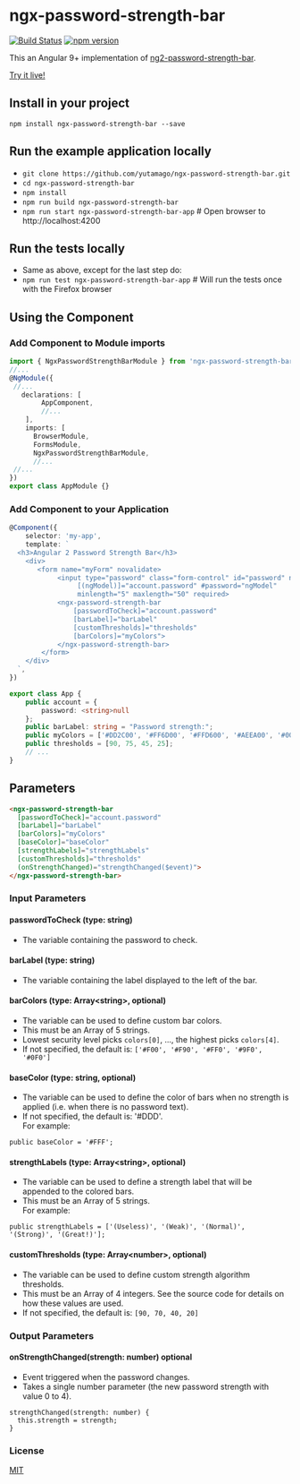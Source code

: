 # ngx-password-strength-bar

[![Build Status](https://travis-ci.org/yutamago/ngx-password-strength-bar.svg?branch=master)](https://travis-ci.org/yutamago/ngx-password-strength-bar)
[![npm version](https://badge.fury.io/js/ngx-password-strength-bar.svg)](https://badge.fury.io/js/ngx-password-strength-bar)

This an Angular 9+ implementation of [ng2-password-strength-bar](https://www.npmjs.com/package/ng2-password-strength-bar).

[Try it live!](https://plnkr.co/edit/z0x5gG?p=preview)

## Install in your project

`npm install ngx-password-strength-bar --save`

## Run the example application locally
- `git clone https://github.com/yutamago/ngx-password-strength-bar.git`
- `cd ngx-password-strength-bar`
- `npm install`
- `npm run build ngx-password-strength-bar`
- `npm run start ngx-password-strength-bar-app` # Open browser to http://localhost:4200

## Run the tests locally
- Same as above, except for the last step do:
- `npm run test ngx-password-strength-bar-app`  # Will run the tests once with the Firefox browser

## Using the Component
### Add Component to Module imports
```ts
import { NgxPasswordStrengthBarModule } from 'ngx-password-strength-bar';
//...
@NgModule({
 //...
   declarations: [
        AppComponent,
        //...
    ],
    imports: [
      BrowserModule,
      FormsModule,
      NgxPasswordStrengthBarModule,
      //...
 //...
})
export class AppModule {}
```
### Add Component to your Application
```ts
@Component({
    selector: 'my-app',
    template: `
  <h3>Angular 2 Password Strength Bar</h3>
    <div>
       <form name="myForm" novalidate>
            <input type="password" class="form-control" id="password" name="password" placeholder="Enter password"
                 [(ngModel)]="account.password" #password="ngModel"
                 minlength="5" maxlength="50" required>
            <ngx-password-strength-bar
                [passwordToCheck]="account.password"
                [barLabel]="barLabel"
                [customThresholds]="thresholds"
                [barColors]="myColors">
            </ngx-password-strength-bar>
        </form>
    </div>
  `,
})
```
```ts
export class App {
    public account = {
        password: <string>null
    };
    public barLabel: string = "Password strength:";
    public myColors = ['#DD2C00', '#FF6D00', '#FFD600', '#AEEA00', '#00C853'];
    public thresholds = [90, 75, 45, 25];
    // ...
}
```
## Parameters
```html
<ngx-password-strength-bar
  [passwordToCheck]="account.password"
  [barLabel]="barLabel"
  [barColors]="myColors"
  [baseColor]="baseColor"
  [strengthLabels]="strengthLabels"
  [customThresholds]="thresholds"
  (onStrengthChanged)="strengthChanged($event)">
</ngx-password-strength-bar>
```
### Input Parameters
#### passwordToCheck (type: string)

- The variable containing the password to check.

#### barLabel (type: string)

- The variable containing the label displayed to the left of the bar.

#### barColors (type: Array\<string\>, optional)

- The variable can be used to define custom bar colors.<br>
- This must be an Array of 5 strings.<br>
- Lowest security level picks `colors[0]`, ..., the highest picks `colors[4]`.<br>
- If not specified, the default is: `['#F00', '#F90', '#FF0', '#9F0', '#0F0']`

#### baseColor (type: string, optional)

- The variable can be used to define the color of bars when no strength is applied (i.e. when there is no password text).<br>
- If not specified, the default is: '#DDD'.<br>
For example:
```angular2html
public baseColor = '#FFF';
```

#### strengthLabels (type: Array\<string\>, optional)

- The variable can be used to define a strength label that will be appended to the colored bars.<br>
- This must be an Array of 5 strings.<br>
For example:
```angular2html
public strengthLabels = ['(Useless)', '(Weak)', '(Normal)', '(Strong)', '(Great!)'];
```

#### customThresholds (type: Array\<number\>, optional)

- The variable can be used to define custom strength algorithm thresholds.<br>
- This must be an Array of 4 integers. See the source code for details on how these values are used.<br>
- If not specified, the default is: `[90, 70, 40, 20]`

### Output Parameters

#### onStrengthChanged(strength: number) optional
- Event triggered when the password changes.
- Takes a single number parameter (the new password strength with value 0 to 4).
```angular2html
strengthChanged(strength: number) {
  this.strength = strength;
}
```

### License

[MIT](https://tldrlegal.com/license/mit-license)

